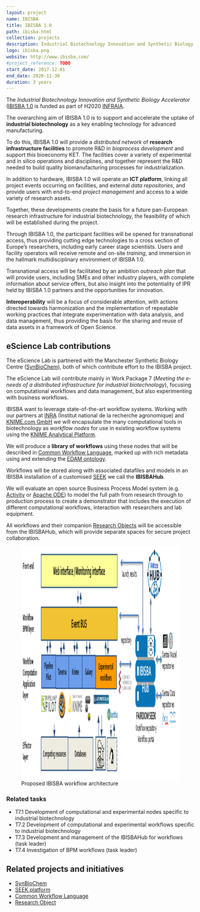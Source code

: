 ```yaml
---
layout: project
name: IBISBA
title: IBISBA 1.0
path: ibisba.html
collection: projects
description: Industrial Biotechnology Innovation and Synthetic Biology Accelerator
logo: ibisba.png
website: http://www.ibisba.com/
#project_reference: TODO
start_date: 2017-12-01
end_date: 2020-11-30
duration: 3 years
---
```


The _Industrial Biotechnology Innovation and Synthetic Biology Accelerator_ ([IBISBA 1.0](http://www.ibisba.com/) is funded as part of H2020 [INFRAIA](https://ec.europa.eu/research/participants/portal/desktop/en/opportunities/h2020/topics/infraia-02-2017.html).

The overarching aim of IBISBA 1.0 is to support and accelerate the uptake of **industrial biotechnology** as a key enabling technology for advanced manufacturing. 

To do this, IBISBA 1.0 will provide a _distributed network_ of **research infrastructure facilities** to promote R&D in _bioprocess development_ and support this bioeconomy KET. The facilities cover a variety of experimental and in silico operations and disciplines, and together represent the R&D needed to build quality biomanufacturing processes for industrialization. 

In addition to hardware, IBISBA 1.0 will operate an **ICT platform**, linking all project events occurring on facilities, and external _data repositories_, and provide users with end-to-end _project management_ and access to a wide variety of research assets. 

Together, these developments create the basis for a future pan-European research infrastructure for industrial biotechnology, the feasibility of which will be established during the project. 

Through IBISBA 1.0, the participant facilities will be opened for transnational access, thus providing cutting edge technologies to a cross section of Europe’s researchers, including early career stage scientists. Users and facility operators will receive remote and on-site _training_, and immersion in the hallmark multidisciplinary environment of IBISBA 1.0. 

Transnational access will be facilitated by an ambition _outreach plan_ that will provide users, including SMEs and other industry players, with complete information about service offers, but also insight into the potentiality of IPR held by IBISBA 1.0 partners and the opportunities for innovation. 

**Interoperability** will be a focus of considerable attention, with actions directed towards harmonization and the implementation of repeatable working practices that integrate experimentation with data analysis, and data management, thus providing the basis for the sharing and reuse of data assets in a framework of Open Science.


## eScience Lab contributions

The eScience Lab is partnered with the Manchester Synthetic Biology Centre ([SynBioChem](/projects/synbiochem)), both of which contribute effort to the IBISBA project.

The eScience Lab will contribute mainly in Work Package 7 (_Meeting the e-needs of a distributed infrastructure for industrial biotechnology_), focusing on computational workflows and data management, but also experimenting with business workflows.

IBISBA want to leverage state-of-the-art workflow systems. Working with our partners at [INRA](http://www.inra.fr/) (Institut national de la recherche agronomique) and [KNIME.com GmbH](https://www.knime.com/about) we will encapsulate the many computational tools in biotechnology as _workflow nodes_ for use in existing workflow systems using the [KNIME Analytical Platform](https://www.knime.com/knime-analytics-platform). 

We will produce a **library of workflows** using these nodes that will be described
in [Common Workflow Language](http://www.commonwl.org/), marked up with rich metadata using and extending the [EDAM ontology](http://edamontology.org/).

Workflows will be stored along with associated datafiles and models in an IBISBA installation of a customised [SEEK](/products/seek/) we call the **IBISBAHub**. 

We will evaluate an open source Business Process Model system (e.g. [Activity](https://www.activiti.org/) or [Apache ODE](http://ode.apache.org/)) to model the full path from research through to production process to create a demonstrator that includes the execution of different computational workflows, interaction with researchers and lab equipment.

All workflows and their companion [Research Objects](/products/researchobject/) will be accessible from the IBISBAHub, which will provide separate spaces for secure project collaboration.

<figure>
<img src="/images/screenshots/lg_ibisba-overview.png" width="1583" height="622" style="width: 100%" />
<figcaption>Proposed IBISBA workflow architecture</figcaption>
</figure>

### Related tasks

* T7.1 Development of computational and experimental nodes specific to industrial biotechnology
* T7.2 Development of computational and experimental workflows specific to industrial biotechnology
* T7.3 Development and management of the IBISBAHub for workflows (task leader)
* T7.4 Investigation of BPM workflows (task leader)

## Related projects and initiatives

* [SynBioChem](/projects/synbiochem)
* [SEEK platform](/products/seek/)
* [Common Workflow Language](/activities/cwl/) 
* [Research Object](/products/researchobject/)



<!--
## Related publications

A Author, B Other (2018):
**Title**
_Journal_ **Vol**
[doi:10.100/a1](https://doi.org/10.100/a1)
-->

